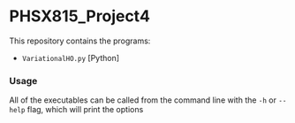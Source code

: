 # PHSX815_Project4
This repository contains the programs:

- `VariationalHO.py` [Python] 

### Usage

All of the executables can be called from the
command line with the `-h` or `--help` flag, which will print the options


